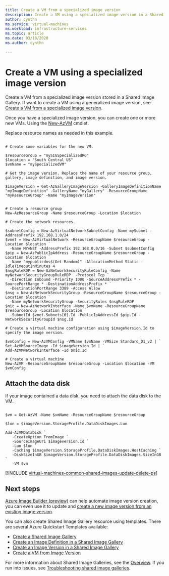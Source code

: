 ```yaml
---
title: Create a VM from a specialized image version
description: Create a VM using a specialized image version in a Shared Image Gallery.
author: cynthn
ms.service: virtual-machines
ms.workload: infrastructure-services
ms.topic: article
ms.date: 03/18/2020
ms.author: cynthn

---
```


# Create a VM using a specialized image version

Create a VM from a specialized image version stored in a Shared Image Gallery. If want to create a VM using a generalized image version, see [Create a VM from a specialized image version](vm-generalized-image-version-powershell.md).

Once you have a specialized image version, you can create one or more new VMs. Using the [New-AzVM](https://docs.microsoft.com/powershell/module/az.compute/new-azvm) cmdlet. 

Replace resource names as needed in this example. 


```azurepowershell-interactive

# Create some variables for the new VM.

$resourceGroup = "mySIGSpecializedRG"
$location = "South Central US"
$vmName = "mySpecializedVM"

# Get the image version. Replace the name of your resource group, gallery, image definition, and image version.

$imageVersion = Get-AzGalleryImageVersion -GalleryImageDefinitionName "myImageDefinition" -GalleryName "myGallery" -ResourceGroupName "myResourceGroup" -Name "myImageVersion"


# Create a resource group
New-AzResourceGroup -Name $resourceGroup -Location $location

# Create the network resources.

$subnetConfig = New-AzVirtualNetworkSubnetConfig -Name mySubnet -AddressPrefix 192.168.1.0/24
$vnet = New-AzVirtualNetwork -ResourceGroupName $resourceGroup -Location $location `
  -Name MYvNET -AddressPrefix 192.168.0.0/16 -Subnet $subnetConfig
$pip = New-AzPublicIpAddress -ResourceGroupName $resourceGroup -Location $location `
  -Name "mypublicdns$(Get-Random)" -AllocationMethod Static -IdleTimeoutInMinutes 4
$nsgRuleRDP = New-AzNetworkSecurityRuleConfig -Name myNetworkSecurityGroupRuleRDP  -Protocol Tcp `
  -Direction Inbound -Priority 1000 -SourceAddressPrefix * -SourcePortRange * -DestinationAddressPrefix * `
  -DestinationPortRange 3389 -Access Allow
$nsg = New-AzNetworkSecurityGroup -ResourceGroupName $resourceGroup -Location $location `
  -Name myNetworkSecurityGroup -SecurityRules $nsgRuleRDP
$nic = New-AzNetworkInterface -Name $vmName -ResourceGroupName $resourceGroup -Location $location `
  -SubnetId $vnet.Subnets[0].Id -PublicIpAddressId $pip.Id -NetworkSecurityGroupId $nsg.Id

# Create a virtual machine configuration using $imageVersion.Id to specify the image version.

$vmConfig = New-AzVMConfig -VMName $vmName -VMSize Standard_D1_v2 | `
Set-AzVMSourceImage -Id $imageVersion.Id | `
Add-AzVMNetworkInterface -Id $nic.Id

# Create a virtual machine
New-AzVM -ResourceGroupName $resourceGroup -Location $location -VM $vmConfig

```

## Attach the data disk
If your image contained a data disk, you need to attach the data disk to the VM.

```azurepowershell-interactive

$vm = Get-AzVM -Name $vmName -ResourceGroupName $resourceGroup 

$lun = $imageVersion.StorageProfile.DataDiskImages.Lun

Add-AzVMDataDisk `
   -CreateOption FromImage `
   -SourceImageUri $imageversion.Id `
   -Lun $lun `
   -Caching $imageVersion.StorageProfile.DataDiskImages.HostCaching `
   -DiskSizeInGB $imageVersion.StorageProfile.DataDiskImages.SizeInGB `
   -VM $vm

```

[!INCLUDE [virtual-machines-common-shared-images-update-delete-ps](../../includes/virtual-machines-common-shared-images-update-delete-ps.md)]

## Next steps
[Azure Image Builder (preview)](image-builder-overview.md) can help automate image version creation, you can even use it to update and [create a new image version from an existing image version](image-builder-gallery-update-image-version.md). 

You can also create Shared Image Gallery resource using templates. There are several Azure Quickstart Templates available: 

- [Create a Shared Image Gallery](https://azure.microsoft.com/resources/templates/101-sig-create/)
- [Create an Image Definition in a Shared Image Gallery](https://azure.microsoft.com/resources/templates/101-sig-image-definition-create/)
- [Create an Image Version in a Shared Image Gallery](https://azure.microsoft.com/resources/templates/101-sig-image-version-create/)
- [Create a VM from Image Version](https://azure.microsoft.com/resources/templates/101-vm-from-sig/)

For more information about Shared Image Galleries, see the [Overview](./windows/shared-image-galleries.md). If you run into issues, see [Troubleshooting shared image galleries](./windows/troubleshooting-shared-images.md).
